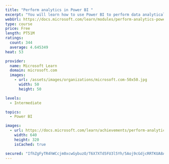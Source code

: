 ```yaml
---
title: "Perform analytics in Power BI "
excerpt: "You will learn how to use Power BI to perform data analytical functions, how to identify outliers in your data, how to group data together, and how to bin data for analysis. You will also learn how to perform time series analysis. Finally, you will work with advanced analytic features of Power BI, such as Quick Insights, AI Insights, and the Analyze feature."
webUrl: https://docs.microsoft.com/learn/modules/perform-analytics-power-bi/
type: course
price: Free
length: PT51M
ratings:
  count: 344
  average: 4.645349
heat: 53

provider:
  name: Microsoft Learn
  domain: microsoft.com
  images:
    - url: /assets/images/organizations/microsoft.com-50x50.jpg
      width: 50
      height: 50

levels:
  - Intermediate

topics:
  - Power BI

images:
  - url: https://docs.microsoft.com/learn/achievements/perform-analytics-power-bi-social.png
    width: 640
    height: 320
    isCached: true

secured: "IfhZgFyTR4hWCcjm0xcwGybuzO/T6X7XTd5FU3l5Yh/5Aoj9cGdjcRRTKUA8AydthoSepcq98gzn88H4GiC4uR4S8KPEVbS3UoS3RK+c7ydyZCrR9zaK8TnkBkX3H0Czeyorpk8WLKco/QgAazIjskKVolTL6PYFm/krG85axInUiSoeADPnP7yWcc1yNGB7r5RCMpN01qfF7H4zMQTkGsG6RjI6D3sWQB29f1p2QDX7FFgFxh/IZX+1DiFrXOQI2qwwmCVUhaJrO6QDqTSRPVSa1XJCjmIfAF5Sm7fIEPIhnv6crYBqLdPxRxZyXT+tQe1ghTMA29FK43sCVYL9TEWuf4j9UV8uV/xNYaocyFcvsfgXvlnIKVTj6qqmuzAruH2pwu2WyW+DU1Nxb4P3SwtgRu8VEPFRFvoCGY8/yb0=;JE2MTwCI9aR0aXq+oKdFwQ=="
---
```


